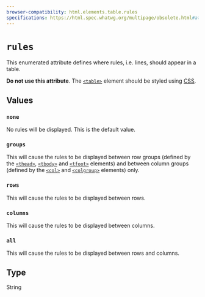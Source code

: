 ```yaml
---
browser-compatibility: html.elements.table.rules
specifications: https://html.spec.whatwg.org/multipage/obsolete.html#attr-table-rules
---
```


# `rules`

This enumerated attribute defines where rules, i.e. lines, should appear in a table.

**Do not use this attribute**. The [`<table>`](https://developer.mozilla.org/en-US/docs/Web/HTML/Element/table) element should be styled using [CSS](https://developer.mozilla.org/en-US/docs/CSS).

## Values

### `none`

No rules will be displayed. This is the default value.

### `groups`

This will cause the rules to be displayed between row groups (defined by the [`<thead>`](https://developer.mozilla.org/en-US/docs/Web/HTML/Element/thead), [`<tbody>`](https://developer.mozilla.org/en-US/docs/Web/HTML/Element/tbody)
and [`<tfoot>`](https://developer.mozilla.org/en-US/docs/Web/HTML/Element/tfoot) elements) and between column groups (defined by the [`<col>`](https://developer.mozilla.org/en-US/docs/Web/HTML/Element/col) and [`<colgroup>`](https://developer.mozilla.org/en-US/docs/Web/HTML/Element/colgroup) elements) only.

### `rows`

This will cause the rules to be displayed between rows.

### `columns`

This will cause the rules to be displayed between columns.

### `all`

This will cause the rules to be displayed between rows and columns.

## Type

String
